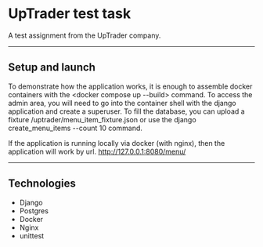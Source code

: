 # UpTrader test task
A test assignment from the UpTrader company.

---

## Setup and launch
To demonstrate how the application works, it is enough to assemble docker containers with 
the <docker compose up --build> command. To access the admin area, you will need to go into 
the container shell with the django application and create a superuser. 
To fill the database, you can upload a fixture /uptrader/menu_item_fixture.json or 
use the django create_menu_items --count 10 command.

If the application is running locally via docker (with nginx), 
then the application will work by url. http://127.0.0.1:8080/menu/<some kind of word>
___

## Technologies
- Django
- Postgres
- Docker
- Nginx
- unittest